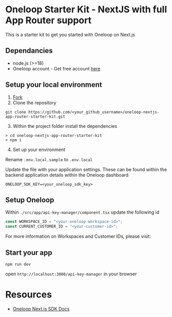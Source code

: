# Oneloop Starter Kit - NextJS with full App Router support

This is a starter kit to get you started with Oneloop on Next.js

## Dependancies

- node.js (>=18)
- Oneloop account - Get free account [here](https://dashboard.openloop.ai/)

## Setup your local environment

1. [Fork](https://github.com/oneloop-starter-kits/oneloop-nextjs-app-router-starter-kit/fork)
2. Clone the repository

```
git clone https://github.com/<your_github_username>/oneloop-nextjs-app-router-starter-kit.git
```

3. Within the project folder install the dependencies

```
> cd oneloop-nextjs-app-router-starter-kit
> npm i
```

4. Set up your environment

Rename `.env.local.sample` to `.env.local`

Update the file with your application settings. These can be found within the backend application details within the Oneloop dashboard

```
ONELOOP_SDK_KEY=<your_oneloop_sdk_key>
```

## Setup Oneloop

Within `./src/app/api-key-manager/component.tsx` update the following id

```ts
const WORKSPACE_ID = "<your-oneloop-workspace-id>";
const CURRENT_CUSTOMER_ID = "<your-customer-id>";
```

For more information on Workspaces and Customer IDs, please visit:

## Start your app

```
npm run dev
```

open `http://localhost:3000/api-key-manager` in your browser

# Resources

- [Oneloop Next.js SDK Docs](https://docs.oneloop.ai/)
